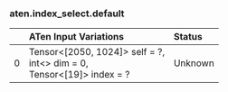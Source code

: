 ### aten.index_select.default
|    | ATen Input Variations                                                      | Status   |
|---:|:---------------------------------------------------------------------------|:---------|
|  0 | Tensor<[2050, 1024]> self = ?,<br>int<> dim = 0,<br>Tensor<[19]> index = ? | Unknown  |


